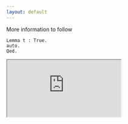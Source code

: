 ```yaml
---
layout: default
---
```

More information to follow
```coq
Lemma t : True.
auto.
Qed.
```
<script src="https://gist-it.appspot.com/https://github.com/coq/coq/blob/master/theories/Arith/Euclid.v"></script>
<iframe src="https://www.onlinetool.io/gitoembed/widget?url=https%3A%2F%2Fgithub.com%2Fcoq%2Fcoq%2Fblob%2Fmaster%2Ftheories%2FArith%2FEuclid.v&theme=solarized-light"></iframe>
<script src="https://cdnjs.cloudflare.com/ajax/libs/babel-polyfill/6.23.0/polyfill.min.js"></script>
<script src="https://finom.github.io/github-embed/github-embed.min.js"></script>
<script>
    githubEmbed('#settings-object', {
    	"owner": "finom",
        "repo": "github-embed",
        "ref": "gh-pages",
    	"embed": [{
    		"path": "demo.html"
    	}, {
    		"path": "README.md"
    	}]
    });
</script>
